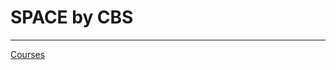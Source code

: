 # SPACE by CBS

---

[Courses](SPACE%20by%20CBS%203e2a25f88971439fad6c6d87d8578c1d/Courses%2021841a826444489e808e4017899a794b.csv)
